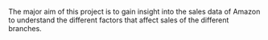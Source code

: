 The major aim of this project is to gain insight into the sales data of Amazon to understand the different factors that affect sales of the different branches.
